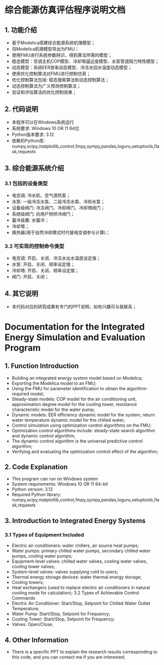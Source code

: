 # 综合能源仿真评估程序说明文档
## 1. 功能介绍
- 基于Modelica搭建综合能源系统机理模型；
- 将Modelica机理模型导出为FMU；
- 使用FMU进行系统参数辨识，得到算法所需的模型；
- 稳态模型：空调主机COP模型、冷却塔逼近度模型、水泵管道阻力特性模型；
- 动态模型：系统EER效率动态模型、冷冻水回水温度动态模型；
- 使用优化控制算法对FMU进行控制仿真；
- 优化控制算法包括: 稳态搜索算法和动态控制算法；
- 动态控制算法为广义预测控制算法；
- 验证和评估算法的优化控制效果；
## 2. 代码说明
- 本程序可以在Windows系统运行
- 系统要求: Windows 10 OR 11 64位
- Python版本要求: 3.12
- 依赖的Python库: numpy,scipy,matplotlib,control,fmpy,sympy,pandas,loguru,setuptools,flask,requests
## 3. 综合能源系统介绍
### 3.1 包括的设备类型
- 电空调: 冷水机、空气源热泵；
- 水泵: 一级冷冻水泵、二级冷冻水泵、冷却水泵；
- 设备级阀门: 冷冻阀门、冷却阀门、冷却塔阀门；
- 系统级阀门: 向用户侧供冷阀门；
- 蓄冷装置: 水蓄冷；
- 冷却塔；
- 换热器(用于自然冷却模式时代替电空调参与计算)；
### 3.2 可实现的控制命令类型
- 电空调: 开启、关闭、冷冻水出水温度设定值；
- 水泵: 开启、关闭、频率设定值；
- 冷却塔: 开启、关闭、频率设定值；
- 阀门: 开启、关闭；
## 4. 其它说明
- 本代码对应的研究成果有专门的PPT说明，如有兴趣可与我联系；


# Documentation for the Integrated Energy Simulation and Evaluation Program
## 1. Function Introduction
- Building an integrated energy system model based on Modelica;
- Exporting the Modelica model to an FMU;
- Using the FMU for parameter identification to obtain the algorithm-required model;
- Steady-state models: COP model for the air conditioning unit, approximation degree model for the cooling tower, resistance characteristic model for the water pump;
- Dynamic models: EER efficiency dynamic model for the system, return water temperature dynamic model for the chilled water;
- Control simulation using optimization control algorithms on the FMU;
- Optimization control algorithms include: steady-state search algorithm and dynamic control algorithm;
- The dynamic control algorithm is the universal predictive control algorithm;
- Verifying and evaluating the optimization control effect of the algorithm;
## 2. Code Explanation
- This program can run on Windows system
- System requirements: Windows 10 OR 11 64-bit
- Python version: 3.12
- Required Python library: numpy,scipy,matplotlib,control,fmpy,sympy,pandas,loguru,setuptools,flask,requests
## 3. Introduction to Integrated Energy Systems
### 3.1 Types of Equipment Included
- Electric air conditioners: water chillers, air source heat pumps;
- Water pumps: primary chilled water pumps, secondary chilled water pumps, cooling water pumps;
- Equipment-level valves: chilled water valves, cooling water valves, cooling tower valves;
- System-level valves: valves supplying cold to users;
- Thermal energy storage devices: water thermal energy storage;
- Cooling towers;
- Heat exchangers (used to replace electric air conditioners in natural cooling mode for calculation);
3.2 Types of Achievable Control Commands
- Electric Air Conditioner: Start/Stop, Setpoint for Chilled Water Outlet Temperature;
- Water Pump: Start/Stop, Setpoint for Frequency;
- Cooling Tower: Start/Stop, Setpoint for Frequency;
- Valves: Open/Close;
## 4. Other Information
- There is a specific PPT to explain the research results corresponding to this code, and you can contact me if you are interested;